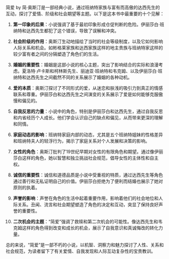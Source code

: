 简爱 by 简·奥斯汀是一部经典小说，通过班纳特家族与富有而高傲的达西先生的互动，探讨了爱情、阶级和社会期望等主题。以下是这本书中最重要的十个见解：

1. **第一印象的后果**：小说强调了基于最初印象形成仓促判断的危险。伊丽莎白·班纳特和达西先生都犯了这个错误，导致了误解和冲突。

2. **社会阶级的作用**：奥斯汀生动地描绘了当时的社会等级制度，以及它如何影响人际关系和机会。如彬格莱家族和达西家族这样的地主贵族与班纳特家这样的较少富有者之间的分隔塑造了角色们的生活。

3. **婚姻的重要性**：婚姻是这部小说的核心主题，突出了影响结合的实际和浪漫考虑。夏洛特·卢卡斯和柯林斯先生、丽迪亚·班纳特和韦克姆、以及伊丽莎白·班纳特和达西先生之间截然不同的关系展示了婚姻的各种动机。

4. **爱的本质**：奥斯汀探讨了不同形式的爱，从迷恋和肤浅的吸引力到真正的情感联系和尊重。伊丽莎白和达西先生之间演变的关系展示了爱是如何能够克服傲慢和偏见的。

5. **自我反思的力量**：小说中的角色，特别是伊丽莎白和达西先生，通过自我反思和内省经历个人成长。他们学会认识自己的缺点和偏见，从而带来更深的理解和同情。

6. **家庭动态的影响**：班纳特家庭内部的动态，尤其是五个班纳特姐妹的性格差异和班纳特夫人的轻浮行为，揭示了家庭关系对个人发展和决策的影响。

7. **女性的角色**：奥斯汀批判了19世纪早期对女性的有限角色和期望。通过像伊丽莎白这样的角色，她以智慧和独立挑战社会规范，倡导女性的主体性和自主权。

8. **诚信的重要性**：诚信和道德品质是小说中受重视的特质，通过达西先生等角色通过善行和无私证明自己的价值。伊丽莎白拒绝为了便利而结婚也展示了她对原则的执着。

9. **声誉的影响**：声誉在角色的生活中起着重要作用，影响着他们的社会地位和人际关系。丑闻、流言和社会期望塑造了角色的决定和互动，突显了保持良好声誉的重要性。

10. **二次机会的主题**：“简爱”强调了救赎和第二次机会的可能性。像达西先生和韦克姆这样的角色得到改变和成长的机会，展示了自我意识和真诚悔改的转化力量。

总的来说，“简爱”是一部不朽的小说，以机智、洞察力和魅力探讨了人性、关系和社会规范，为读者留下了有关爱情、自我发现和人际互动复杂性的宝贵教训。